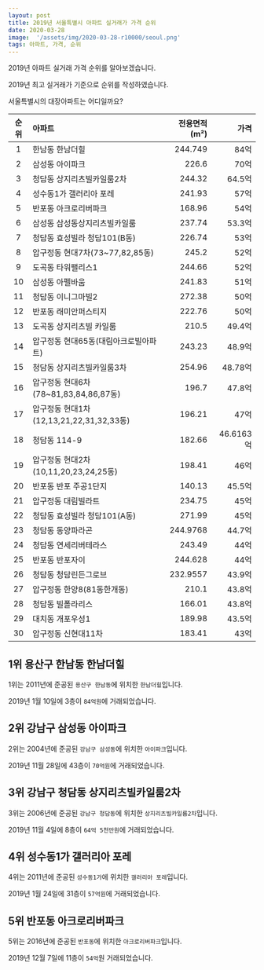 ```yaml
---
layout: post
title: 2019년 서울특별시 아파트 실거래가 가격 순위
date: 2020-03-28
image:  '/assets/img/2020-03-28-r10000/seoul.png'
tags: 아파트, 가격, 순위
---
```


2019년 아파트 실거래 가격 순위를 알아보겠습니다.

2019년 최고 실거래가 기준으로 순위를 작성하였습니다.

서울특별시의 대장아파트는 어디일까요?

|순위|아파트|전용면적(m²)|가격|
|:---:|:------|---:|---:|
|1|한남동 한남더힐|244.749|84억|
|2|삼성동 아이파크|226.6|70억|
|3|청담동 상지리츠빌카일룸2차|244.32|64.5억|
|4|성수동1가 갤러리아 포레|241.93|57억|
|5|반포동 아크로리버파크|168.96|54억|
|6|삼성동 삼성동상지리츠빌카일룸|237.74|53.3억|
|7|청담동 효성빌라 청담101(B동)|226.74|53억|
|8|압구정동 현대7차(73~77,82,85동)|245.2|52억|
|9|도곡동 타워팰리스1|244.66|52억|
|10|삼성동 아펠바움|241.83|51억|
|11|청담동 이니그마빌2|272.38|50억|
|12|반포동 래미안퍼스티지|222.76|50억|
|13|도곡동 상지리츠빌 카일룸|210.5|49.4억|
|14|압구정동 현대65동(대림아크로빌아파트)|243.23|48.9억|
|15|청담동 상지리츠빌카일룸3차|254.96|48.78억|
|16|압구정동 현대6차(78~81,83,84,86,87동)|196.7|47.8억|
|17|압구정동 현대1차(12,13,21,22,31,32,33동)|196.21|47억|
|18|청담동 114-9|182.66|46.6163억|
|19|압구정동 현대2차(10,11,20,23,24,25동)|198.41|46억|
|20|반포동 반포 주공1단지|140.13|45.5억|
|21|압구정동 대림빌라트|234.75|45억|
|22|청담동 효성빌라 청담101(A동)|271.99|45억|
|23|청담동 동양파라곤|244.9768|44.7억|
|24|청담동 연세리버테라스|243.49|44억|
|25|반포동 반포자이|244.628|44억|
|26|청담동 청담린든그로브|232.9557|43.9억|
|27|압구정동 한양8(81동한개동)|210.1|43.8억|
|28|청담동 빌폴라리스|166.01|43.8억|
|29|대치동 개포우성1|189.98|43.5억|
|30|압구정동 신현대11차|183.41|43억|

## 1위 용산구 한남동 한남더힐

1위는 2011년에 준공된 `용산구 한남동`에 위치한 `한남더힐`입니다.

2019년 1월 10일에 3층이 `84억원`에 거래되었습니다.

<script charset="UTF-8" class="daum_roughmap_loader_script" src="https://ssl.daumcdn.net/dmaps/map_js_init/roughmapLoader.js"></script>

<div id="daumRoughmapContainer1585347782807" class="root_daum_roughmap root_daum_roughmap_landing" style="width:100%;"></div>
<script charset="UTF-8">
	new daum.roughmap.Lander({
		"timestamp" : "1585347782807",
		"key" : "xp79",
		"mapWidth" : "640",
		"mapHeight" : "360"
	}).render();
</script>

## 2위 강남구 삼성동 아이파크

2위는 2004년에 준공된 `강남구 삼성동`에 위치한 `아이파크`입니다.

2019년 11월 28일에 43층이 `70억원`에 거래되었습니다.

<div id="daumRoughmapContainer1585347886020" class="root_daum_roughmap root_daum_roughmap_landing" style="width:100%;"></div>
<script charset="UTF-8">
	new daum.roughmap.Lander({
		"timestamp" : "1585347886020",
		"key" : "xp7a",
		"mapWidth" : "640",
		"mapHeight" : "360"
	}).render();
</script>

## 3위 강남구 청담동 상지리츠빌카일룸2차

3위는 2006년에 준공된 `강남구 청담동`에 위치한 `상지리츠빌카일룸2차`입니다.

2019년 11월 4일에 8층이 `64억 5천만원`에 거래되었습니다.

<div id="daumRoughmapContainer1585347937573" class="root_daum_roughmap root_daum_roughmap_landing" style="width:100%;"></div>
<script charset="UTF-8">
	new daum.roughmap.Lander({
		"timestamp" : "1585347937573",
		"key" : "xp7b",
		"mapWidth" : "640",
		"mapHeight" : "360"
	}).render();
</script>

## 4위 성수동1가 갤러리아 포레

4위는 2011년에 준공된 `성수동1가`에 위치한 `갤러리아 포레`입니다.

2019년 1월 24일에 31층이 `57억원`에 거래되었습니다.

<div id="daumRoughmapContainer1585348784460" class="root_daum_roughmap root_daum_roughmap_landing" style="width:100%;"></div>
<script charset="UTF-8">
	new daum.roughmap.Lander({
		"timestamp" : "1585348784460",
		"key" : "xp7d",
		"mapWidth" : "640",
		"mapHeight" : "360"
	}).render();
</script>

## 5위 반포동 아크로리버파크

5위는 2016년에 준공된 `반포동`에 위치한 `아크로리버파크`입니다.

2019년 12월 7일에 11층이 `54억`원 거래되었습니다.

<div id="daumRoughmapContainer1585348815627" class="root_daum_roughmap root_daum_roughmap_landing" style="width:100%;"></div>
<script charset="UTF-8">
	new daum.roughmap.Lander({
		"timestamp" : "1585348815627",
		"key" : "xp7e",
		"mapWidth" : "640",
		"mapHeight" : "360"
	}).render();
</script>


